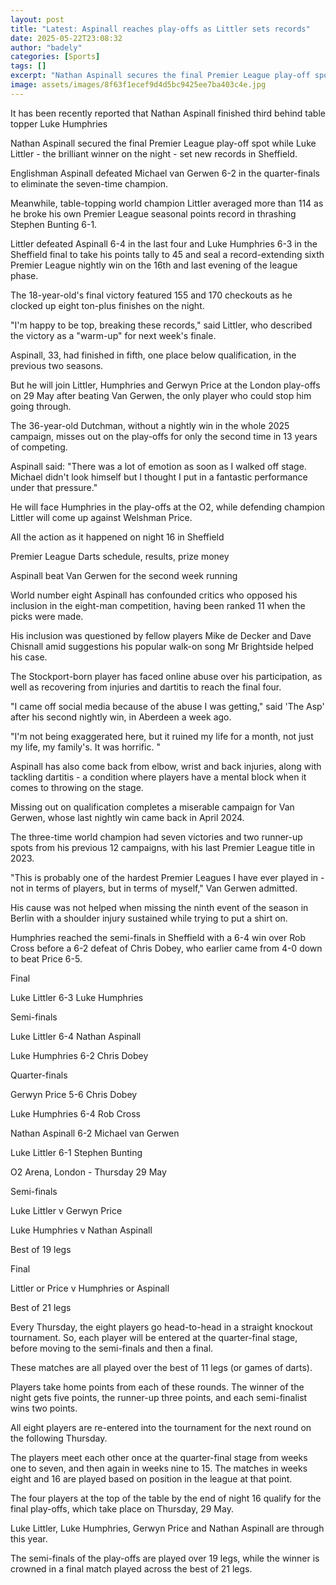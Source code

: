 ```yaml
---
layout: post
title: "Latest: Aspinall reaches play-offs as Littler sets records"
date: 2025-05-22T23:08:32
author: "badely"
categories: [Sports]
tags: []
excerpt: "Nathan Aspinall secures the final Premier League play-off spot while Luke Littler - the brilliant winner on the night - sets new records in Sheffield."
image: assets/images/8f63f1ecef9d4d5bc9425ee7ba403c4e.jpg
---
```


It has been recently reported that Nathan Aspinall finished third behind table topper Luke Humphries

Nathan Aspinall secured the final Premier League play-off spot while Luke Littler - the brilliant winner on the night - set new records in Sheffield.

Englishman Aspinall defeated Michael van Gerwen 6-2 in the quarter-finals to  eliminate the seven-time champion.

Meanwhile, table-topping world champion Littler averaged more than 114 as he broke his own Premier League seasonal points record in thrashing Stephen Bunting 6-1.

Littler defeated Aspinall 6-4 in the last four and Luke Humphries 6-3 in the Sheffield final to take his points tally to 45 and seal a record-extending sixth Premier League nightly win on the 16th and last evening of the league phase.

The 18-year-old's final victory featured 155 and 170 checkouts as he clocked up eight ton-plus finishes on the night.

"I'm happy to be top, breaking these records," said Littler, who described the victory as a "warm-up" for next week's finale.

Aspinall, 33, had finished in fifth, one place below qualification, in the previous two seasons.

But he will join Littler, Humphries and Gerwyn Price at the London play-offs on 29 May after beating Van Gerwen, the only player who could stop him going through.

The 36-year-old Dutchman, without a nightly win in the whole 2025 campaign, misses out on the play-offs for only the second time in 13 years of competing.

Aspinall said: "There was a lot of emotion as soon as I walked off stage. Michael didn't look himself but I thought I put in a fantastic performance under that pressure."

He will face Humphries in the play-offs at the O2, while defending champion Littler will come up against Welshman Price.

All the action as it happened on night 16 in Sheffield

Premier League Darts schedule, results, prize money

Aspinall beat Van Gerwen for the second week running

World number eight Aspinall has confounded critics who opposed his inclusion in the eight-man competition, having been ranked 11 when the picks were made.

His inclusion was questioned by fellow players Mike de Decker and Dave Chisnall amid suggestions his popular walk-on song Mr Brightside helped his case.

The Stockport-born player has faced online abuse over his participation, as well as recovering from injuries and dartitis to reach the final four.

"I came off social media because of the abuse I was getting," said 'The Asp' after his second nightly win, in Aberdeen a week ago.

"I'm not being exaggerated here, but it ruined my life for a month, not just my life, my family's. It was horrific. "

Aspinall has also come back from elbow, wrist and back injuries, along with tackling dartitis - a condition where players have a mental block when it comes to throwing on the stage.

Missing out on qualification completes a miserable campaign for Van Gerwen, whose last nightly win came back in April 2024.

The three-time world champion had seven victories and two runner-up spots from his previous 12 campaigns, with his last Premier League title in 2023.

"This is probably one of the hardest Premier Leagues I have ever played in - not in terms of players, but in terms of myself," Van Gerwen admitted.

His cause was not helped when missing the ninth event of the season in Berlin with a shoulder injury sustained while trying to put a shirt on.

Humphries reached the semi-finals in Sheffield with a 6-4 win over Rob Cross before a 6-2 defeat of Chris Dobey, who earlier came from 4-0 down to beat Price 6-5.

Final

Luke Littler 6-3 Luke Humphries

Semi-finals

Luke Littler 6-4 Nathan Aspinall

Luke Humphries 6-2 Chris Dobey

Quarter-finals

Gerwyn Price 5-6 Chris Dobey

Luke Humphries 6-4 Rob Cross

Nathan Aspinall 6-2 Michael van Gerwen

Luke Littler 6-1 Stephen Bunting

O2 Arena, London - Thursday 29 May

Semi-finals

Luke Littler v Gerwyn Price

Luke Humphries v Nathan Aspinall

Best of 19 legs

Final

Littler or Price v Humphries or Aspinall

Best of 21 legs

Every Thursday, the eight players go head-to-head in a straight knockout tournament. So, each player will be entered at the quarter-final stage, before moving to the semi-finals and then a final.

These matches are all played over the best of 11 legs (or games of darts).

Players take home points from each of these rounds. The winner of the night gets five points, the runner-up three points, and each semi-finalist wins two points.

All eight players are re-entered into the tournament for the next round on the following Thursday.

The players meet each other once at the quarter-final stage from weeks one to seven, and then again in weeks nine to 15. The matches in weeks eight and 16 are played based on position in the league at that point.

The four players at the top of the table by the end of night 16 qualify for the final play-offs, which take place on Thursday, 29 May.

Luke Littler, Luke Humphries, Gerwyn Price and Nathan Aspinall are through this year.

The semi-finals of the play-offs are played over 19 legs, while the winner is crowned in a final match played across the best of 21 legs.


